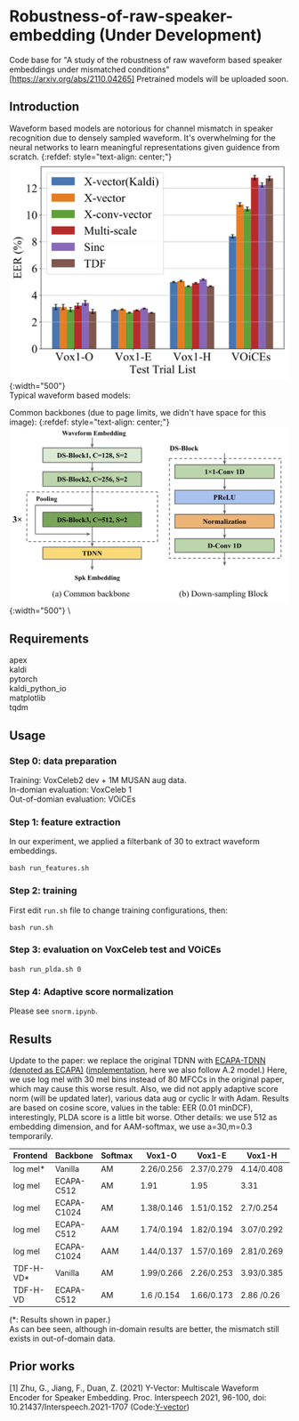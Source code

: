 # Robustness-of-raw-speaker-embedding (Under Development)
Code base for "A study of the robustness of raw waveform based speaker embeddings under mismatched conditions" [https://arxiv.org/abs/2110.04265]
Pretrained models will be uploaded soon.

## Introduction

Waveform based models are notorious for channel mismatch in speaker recognition due to densely sampled waveform. It's overwhelming for the neural networks to learn meaningful representations given guidence from scratch. 
{:refdef: style="text-align: center;"}
![mismatch](./doc/filter_scale.png){:width="500"}
\
Typical waveform based models:

Common backbones (due to page limits, we didn't have space for this image):
{:refdef: style="text-align: center;"}
![commonbackbone](./doc/dsblock.png){:width="500"}
\
## Requirements
apex \
kaldi \
pytorch \
kaldi_python_io \
matplotlib \
tqdm

## Usage

### Step 0: data preparation

Training: VoxCeleb2 dev + 1M MUSAN aug data. \
In-domian evaluation: VoxCeleb 1 \
Out-of-domian evaluation: VOiCEs

### Step 1: feature extraction
In our experiment, we applied a filterbank of 30 to extract waveform embeddings.

```
bash run_features.sh
```

### Step 2: training
First edit ```run.sh``` file to change training configurations, then:
```
bash run.sh
```

### Step 3: evaluation on VoxCeleb test and VOiCEs 


```
bash run_plda.sh 0
```

### Step 4: Adaptive score normalization

Please see ```snorm.ipynb```.

## Results

 Update to the paper: we replace the original TDNN with [ECAPA-TDNN (denoted as ECAPA)](https://arxiv.org/abs/2005.07143) ([implementation](https://github.com/lawlict/ECAPA-TDNN), here we also follow A.2 model.) Here, we use log mel with 30 mel bins instead of 80 MFCCs in the original paper, which may cause this worse result. Also, we did not apply adaptive score norm (will be updated later), various data aug or cyclic lr with Adam. Results are based on cosine score, values in the table: EER (0.01 minDCF), interestingly, PLDA score is a little bit worse. Other details: we use 512 as embedding dimension, and for AAM-softmax, we use a=30,m=0.3 temporarily.

| Frontend   |Backbone   |Softmax|Vox1-O    | Vox1-E   |Vox1-H    | VOiCEs   |
|------------|-----------|-------|----------|----------|----------|----------|
| log mel*   | Vanilla   |AM     |2.26/0.256|2.37/0.279|4.14/0.408|6.79/0.553|
| log mel    |ECAPA-C512 |AM     |1.91      |1.95	   |3.31 	  |6.68/0.469|
| log mel    |ECAPA-C1024|AM     |1.38/0.146|1.51/0.152|2.7/0.254 |6.60/0.427|
| log mel    |ECAPA-C512 |AAM    |1.74/0.194|1.82/0.194|3.07/0.292|6.39/0.452|
| log mel    |ECAPA-C1024|AAM    |1.44/0.137|1.57/0.169|2.81/0.269|6.65/0.457|
| TDF-H-VD*  | Vanilla   |AM     |1.99/0.266|2.26/0.253|3.93/0.385|7.40/0.633|
| TDF-H-VD   |ECAPA-C512 |AM     |1.6 /0.154|1.66/0.173|2.86 /0.26|7.95/0.582|

(*: Results shown in paper.) \
As can bee seen, although in-domain results are better, the mismatch still exists in out-of-domain data.

## Prior works

[1] Zhu, G., Jiang, F., Duan, Z. (2021) Y-Vector: Multiscale Waveform Encoder for Speaker Embedding. Proc. Interspeech 2021, 96-100, doi: 10.21437/Interspeech.2021-1707 (Code:[Y-vector](https://github.com/gzhu06/Y-vector))